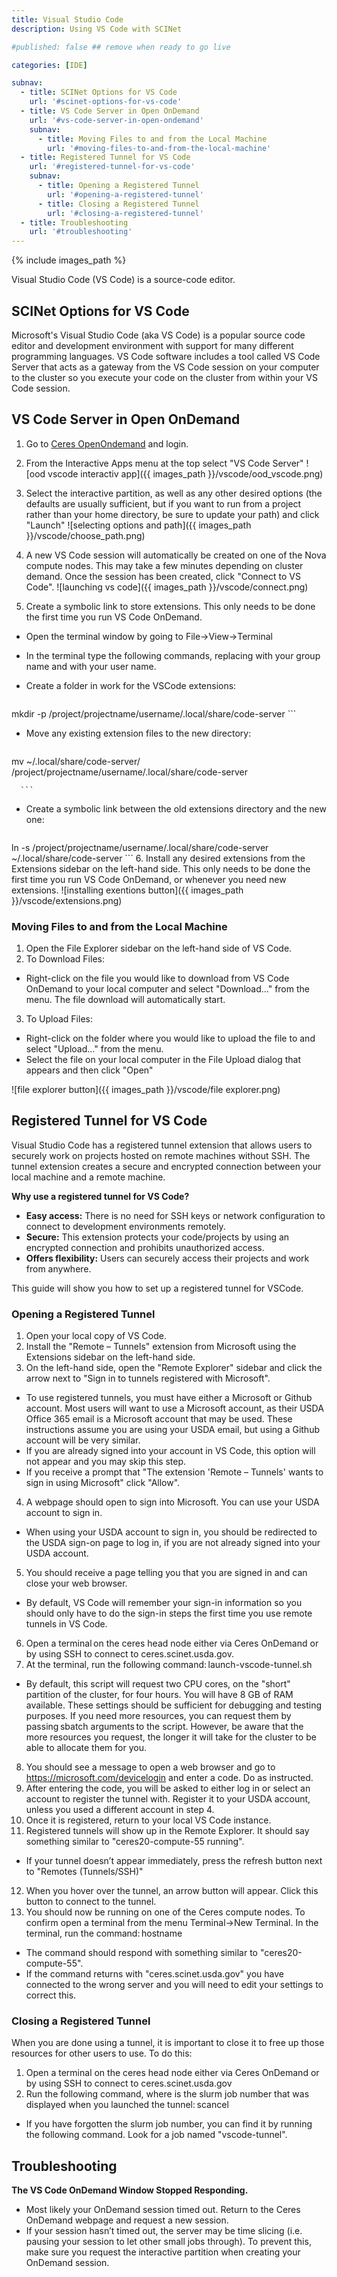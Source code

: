 ```yaml
---
title: Visual Studio Code
description: Using VS Code with SCINet

#published: false ## remove when ready to go live

categories: [IDE]

subnav:
  - title: SCINet Options for VS Code
    url: '#scinet-options-for-vs-code'
  - title: VS Code Server in Open OnDemand
    url: '#vs-code-server-in-open-ondemand'
    subnav:
      - title: Moving Files to and from the Local Machine
        url: '#moving-files-to-and-from-the-local-machine'
  - title: Registered Tunnel for VS Code
    url: '#registered-tunnel-for-vs-code'
    subnav:
      - title: Opening a Registered Tunnel
        url: '#opening-a-registered-tunnel'
      - title: Closing a Registered Tunnel
        url: '#closing-a-registered-tunnel'
  - title: Troubleshooting
    url: '#troubleshooting'
---
```


{% include images_path %}



Visual Studio Code (VS Code) is a source-code editor. <!--excerpt-->

## SCINet Options for VS Code

Microsoft's Visual Studio Code (aka VS Code) is a popular source code editor and development environment with support for many different programming languages.  VS Code software includes a tool called VS Code Server that acts as a gateway from the VS Code session on your computer to the cluster so you execute your code on the cluster from within your VS Code session.

## VS Code Server in Open OnDemand

1. Go to [Ceres OpenOndemand](http://ceres-ood.scinet.usda.gov/) and login. 

2. From the Interactive Apps menu at the top select "VS Code Server"
  ![ood vscode interactiv app]({{ images_path }}/vscode/ood_vscode.png)

3. Select the interactive partition, as well as any other desired options (the defaults are usually sufficient, but if you want to run from a project rather than your home directory, be sure to update your path) and click "Launch"
  ![selecting options and path]({{ images_path }}/vscode/choose_path.png)

4. A new VS Code session will automatically be created on one of the Nova compute nodes. This may take a few minutes depending on cluster demand. Once the session has been created, click "Connect to VS Code".
  ![launching vs code]({{ images_path }}/vscode/connect.png)

5. Create a symbolic link to store extensions. This only needs to be done the first time you run VS Code OnDemand. 
  * Open the terminal window by going to File->View->Terminal
	
  * In the terminal type the following commands, replacing <GroupName> with your group name and <UserName> with your user name.

  * Create a folder in work for the VSCode extensions:
    
      ```
mkdir -p /project/projectname/username/.local/share/code-server
      ```
  
  * Move any existing extension files to the new directory:

      ```
mv ~/.local/share/code-server/ /project/projectname/username/.local/share/code-server

      ```
  
  * Create a symbolic link between the old extensions directory and the new one:
    
      ```
ln -s /project/projectname/username/.local/share/code-server  ~/.local/share/code-server
      ```
6. Install any desired extensions from the Extensions sidebar on the left-hand side. This only needs to be done the first time you run VS Code OnDemand, or whenever you need new extensions.
  ![installing exentions button]({{ images_path }}/vscode/extensions.png)



### Moving Files to and from the Local Machine

1. Open the File Explorer sidebar on the left-hand side of VS Code.
2. To Download Files:
  * Right-click on the file you would like to download from VS Code OnDemand to your local computer and select "Download…" from the menu. The file download will automatically start.
3. To Upload Files:
  * Right-click on the folder where you would like to upload the file to and select "Upload…" from the menu.
  * Select the file on your local computer in the File Upload dialog that appears and then click "Open"

![file explorer button]({{ images_path }}/vscode/file explorer.png)





## Registered Tunnel for VS Code

Visual Studio Code has a registered tunnel extension that allows users to securely work on projects hosted on remote machines without SSH. The tunnel extension creates a secure and encrypted connection between your local machine and a remote machine.  

**Why use a registered tunnel for VS Code?**

*  **Easy access:** There is no need for SSH keys or network configuration to connect to development environments remotely.  
*  **Secure:** This extension protects your code/projects by using an encrypted connection and prohibits unauthorized access. 
*  **Offers flexibility:** Users can securely access their projects and work from anywhere. 

This guide will show you how to set up a registered tunnel for VSCode.  

### Opening a Registered Tunnel

1. Open your local copy of VS Code. 
2. Install the "Remote – Tunnels" extension from Microsoft using the Extensions sidebar on the left-hand side. 
3. On the left-hand side, open the "Remote Explorer" sidebar and click the arrow next to "Sign in to tunnels registered with Microsoft". 
  * To use registered tunnels, you must have either a Microsoft or Github account. Most users will want to use a Microsoft account, as their USDA Office 365 email is a Microsoft account that may be used. These instructions assume you are using your USDA email, but using a Github account will be very similar. 
  * If you are already signed into your account in VS Code, this option will not appear and you may skip this step. 
  * If you receive a prompt that "The extension 'Remote – Tunnels' wants to sign in using Microsoft" click "Allow". 
4. A webpage should open to sign into Microsoft. You can use your USDA account to sign in. 
  * When using your USDA account to sign in, you should be redirected to the USDA sign-on page to log in, if you are not already signed into your USDA account. 
5. You should receive a page telling you that you are signed in and can close your web browser. 
  * By default, VS Code will remember your sign-in information so you should only have to do the sign-in steps the first time you use remote tunnels in VS Code. 
6. Open a terminal on the ceres head node either via Ceres OnDemand or by using SSH to connect to ceres.scinet.usda.gov. 
7. At the terminal, run the following command: launch-vscode-tunnel.sh 
  * By default, this script will request two CPU cores, on the "short" partition of the cluster, for four hours. You will have 8 GB of RAM available. These settings should be sufficient for debugging and testing purposes. If you need more resources, you can request them by passing sbatch arguments to the script. However, be aware that the more resources you request, the longer it will take for the cluster to be able to allocate them for you. 
8. You should see a message to open a web browser and go to https://microsoft.com/devicelogin and enter a code. Do as instructed. 
9. After entering the code, you will be asked to either log in or select an account to register the tunnel with. Register it to your USDA account, unless you used a different account in step 4. 
10. Once it is registered, return to your local VS Code instance. 
11. Registered tunnels will show up in the Remote Explorer. It should say something similar to "ceres20-compute-55 running". 
  * If your tunnel doesn’t appear immediately, press the refresh button next to "Remotes (Tunnels/SSH)" 
12. When you hover over the tunnel, an arrow button will appear. Click this button to connect to the tunnel. 
13. You should now be running on one of the Ceres compute nodes. To confirm open a terminal from the menu Terminal->New Terminal. In the terminal, run the command: hostname 
  * The command should respond with something similar to "ceres20-compute-55". 
  * If the command returns with "ceres.scinet.usda.gov" you have connected to the wrong server and you will need to edit your settings to correct this. 
 
### Closing a Registered Tunnel  

When you are done using a tunnel, it is important to close it to free up those resources for other users to use. To do this: 
1. Open a terminal on the ceres head node either via Ceres OnDemand or by using SSH to connect to ceres.scinet.usda.gov 
2. Run the following command, where <JobID> is the slurm job number that was displayed when you launched the tunnel: scancel <JobID> 
  * If you have forgotten the slurm job number, you can find it by running the following command. Look for a job named "vscode-tunnel".

## Troubleshooting

**The VS Code OnDemand Window Stopped Responding.**
  * Most likely your OnDemand session timed out. Return to the Ceres OnDemand webpage and request a new session.
  * If your session hasn’t timed out, the server may be time slicing (i.e. pausing your session to let other small jobs through). To prevent this, make sure you request the interactive partition when creating your OnDemand session.
